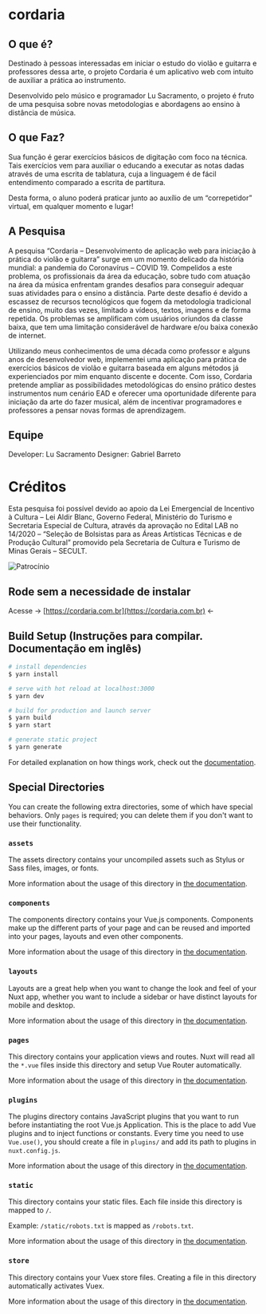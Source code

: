 # cordaria

## O que é?
Destinado à pessoas interessadas em iniciar o estudo do violão e guitarra e professores dessa arte, o projeto Cordaria é um aplicativo web com intuito de auxiliar a prática ao instrumento.

Desenvolvido pelo músico e programador Lu Sacramento, o projeto é fruto de uma pesquisa sobre novas metodologias e abordagens ao ensino à distância de música.

## O que Faz?

Sua função é gerar exercícios básicos de digitação com foco na técnica. Tais exercícios vem para auxiliar o educando a executar as notas dadas através de uma escrita de tablatura, cuja a linguagem é de fácil entendimento comparado a escrita de partitura.

Desta forma, o aluno poderá praticar junto ao auxílio de um “correpetidor” virtual, em qualquer momento e lugar!

## A Pesquisa
A pesquisa “Cordaria – Desenvolvimento de aplicação web para iniciação à prática do violão e guitarra” surge em um momento delicado da história mundial: a pandemia do Coronavírus – COVID 19. Compelidos a este problema, os profissionais da área da educação, sobre tudo com atuação na área da música enfrentam grandes desafios para conseguir adequar suas atividades para o ensino a distância. Parte deste desafio é devido a escassez de recursos tecnológicos que fogem da metodologia tradicional de ensino, muito das vezes, limitado a vídeos, textos, imagens e de forma repetida. Os problemas se amplificam com usuários oriundos da classe baixa, que tem uma limitação considerável de hardware e/ou baixa conexão de internet.

Utilizando meus conhecimentos de uma década como professor e alguns anos de desenvolvedor web, implementei uma aplicação para prática de exercícios básicos de violão e guitarra baseada em alguns métodos já experienciados por mim enquanto discente e docente. Com isso, Cordaria pretende ampliar as possibilidades metodológicas do ensino prático destes instrumentos num cenário EAD e oferecer uma oportunidade diferente para iniciação da arte do fazer musical, além de incentivar programadores e professores a pensar novas formas de aprendizagem.

## Equipe
Developer: Lu Sacramento
Designer: Gabriel Barreto

# Créditos
Esta pesquisa foi possível devido ao apoio da Lei Emergencial de Incentivo à Cultura – Lei Aldir Blanc, Governo Federal, Ministério do Turismo e Secretaria Especial de Cultura, através da aprovação no Edital LAB no 14/2020 – “Seleção de Bolsistas para as Áreas Artísticas Técnicas e de Produção Cultural” promovido pela Secretaria de Cultura e Turismo de Minas Gerais – SECULT.

![Patrocínio](https://cordaria.com.br/_nuxt/img/public-agencies-horizontal-logo.fac1f52.png)

## Rode sem a necessidade de instalar
Acesse -> [https://cordaria.com.br](https://cordaria.com.br) <-

## Build Setup (Instruções para compilar. Documentação em inglês)

```bash
# install dependencies
$ yarn install

# serve with hot reload at localhost:3000
$ yarn dev

# build for production and launch server
$ yarn build
$ yarn start

# generate static project
$ yarn generate
```

For detailed explanation on how things work, check out the [documentation](https://nuxtjs.org).

## Special Directories

You can create the following extra directories, some of which have special behaviors. Only `pages` is required; you can delete them if you don't want to use their functionality.

### `assets`

The assets directory contains your uncompiled assets such as Stylus or Sass files, images, or fonts.

More information about the usage of this directory in [the documentation](https://nuxtjs.org/docs/2.x/directory-structure/assets).

### `components`

The components directory contains your Vue.js components. Components make up the different parts of your page and can be reused and imported into your pages, layouts and even other components.

More information about the usage of this directory in [the documentation](https://nuxtjs.org/docs/2.x/directory-structure/components).

### `layouts`

Layouts are a great help when you want to change the look and feel of your Nuxt app, whether you want to include a sidebar or have distinct layouts for mobile and desktop.

More information about the usage of this directory in [the documentation](https://nuxtjs.org/docs/2.x/directory-structure/layouts).


### `pages`

This directory contains your application views and routes. Nuxt will read all the `*.vue` files inside this directory and setup Vue Router automatically.

More information about the usage of this directory in [the documentation](https://nuxtjs.org/docs/2.x/get-started/routing).

### `plugins`

The plugins directory contains JavaScript plugins that you want to run before instantiating the root Vue.js Application. This is the place to add Vue plugins and to inject functions or constants. Every time you need to use `Vue.use()`, you should create a file in `plugins/` and add its path to plugins in `nuxt.config.js`.

More information about the usage of this directory in [the documentation](https://nuxtjs.org/docs/2.x/directory-structure/plugins).

### `static`

This directory contains your static files. Each file inside this directory is mapped to `/`.

Example: `/static/robots.txt` is mapped as `/robots.txt`.

More information about the usage of this directory in [the documentation](https://nuxtjs.org/docs/2.x/directory-structure/static).

### `store`

This directory contains your Vuex store files. Creating a file in this directory automatically activates Vuex.

More information about the usage of this directory in [the documentation](https://nuxtjs.org/docs/2.x/directory-structure/store).
